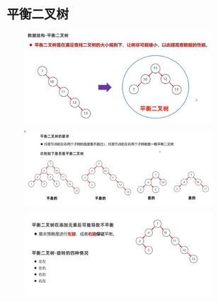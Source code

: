 # 平衡二叉树

<figure><img src="../.gitbook/assets/Screen Shot 2022-11-02 at 2.06.42 PM.png" alt=""><figcaption></figcaption></figure>

<figure><img src="../.gitbook/assets/Screen Shot 2022-11-02 at 2.11.32 PM.png" alt=""><figcaption></figcaption></figure>

<figure><img src="../.gitbook/assets/Screen Shot 2022-11-02 at 2.15.08 PM.png" alt=""><figcaption></figcaption></figure>
